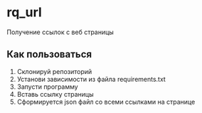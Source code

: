 # rq_url
Получение ссылок с веб страницы

## Как пользоваться
1. Склонируй репозиторий
2. Установи зависимости из файла requirements.txt
3. Запусти программу
4. Вставь ссылку страницы
5. Сформируется json файл со всеми ссылками на странице
